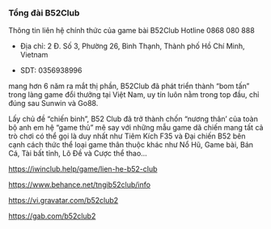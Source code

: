 ### Tổng đài B52Club

Thông tin liên hệ chính thức của game bài B52Club Hotline 0868 080 888

- Địa chỉ: 2 Đ. Số 3, Phường 26, Bình Thạnh, Thành phố Hồ Chí Minh, Vietnam

- SDT: 0356938996

mang hơn 6 năm ra mắt thị phần, B52Club đã phát triển thành “bom tấn” trong làng game đổi thưởng tại Việt Nam, uy tín luôn nằm trong top đầu, chỉ đúng sau Sunwin và Go88.

Lấy chủ đề “chiến binh”, B52 Club đã trở thành chốn “nương thân’ của toàn bộ anh em hệ “game thủ” mê say với những mẫu game dã chiến mang tất cả trò chơi có thể gọi là duy nhất như Tiêm Kích F35 và Đại chiến B52 bên cạnh cách thức thể loại game thân thuộc khác như Nổ Hũ, Game bài, Bán Cá, Tài bất tỉnh, Lô Đề và Cược thể thao…

https://iwinclub.help/game/lien-he-b52-club

https://www.behance.net/tngib52club/info

https://vi.gravatar.com/b52club2

https://gab.com/b52club2
